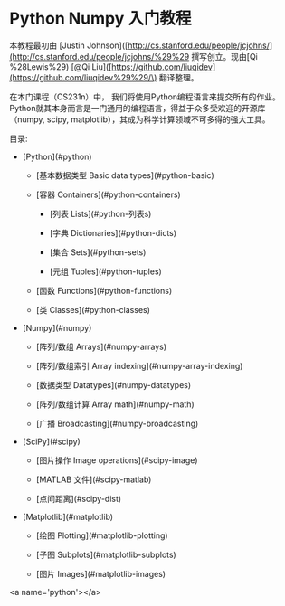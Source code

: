 # Python Numpy 入门教程

本教程最初由 \[Justin Johnson\]\([http://cs.stanford.edu/people/jcjohns/](http://cs.stanford.edu/people/jcjohns/%29%29 撰写创立。现由[Qi %28Lewis%29\) \[@Qi Liu\]\([https://github.com/liuqidev](https://github.com/liuqidev%29%29/\) 翻译整理。

在本门课程（CS231n）中， 我们将使用Python编程语言来提交所有的作业。Python就其本身而言是一门通用的编程语言，得益于众多受欢迎的开源库（numpy, scipy, matplotlib），其成为科学计算领域不可多得的强大工具。



目录:

* \[Python\]\(\#python\)

  * \[基本数据类型 Basic data types\]\(\#python-basic\)

  * \[容器 Containers\]\(\#python-containers\)

    * \[列表 Lists\]\(\#python-列表s\)

    * \[字典 Dictionaries\]\(\#python-dicts\)

    * \[集合 Sets\]\(\#python-sets\)

    * \[元组 Tuples\]\(\#python-tuples\)

  * \[函数 Functions\]\(\#python-functions\)

  * \[类 Classes\]\(\#python-classes\)

* \[Numpy\]\(\#numpy\)

  * \[阵列/数组 Arrays\]\(\#numpy-arrays\)

  * \[阵列/数组索引 Array indexing\]\(\#numpy-array-indexing\)

  * \[数据类型 Datatypes\]\(\#numpy-datatypes\)

  * \[阵列/数组计算 Array math\]\(\#numpy-math\)

  * \[广播 Broadcasting\]\(\#numpy-broadcasting\)

* \[SciPy\]\(\#scipy\)

  * \[图片操作 Image operations\]\(\#scipy-image\)

  * \[MATLAB 文件\]\(\#scipy-matlab\)

  * \[点间距离\]\(\#scipy-dist\)

* \[Matplotlib\]\(\#matplotlib\)

  * \[绘图 Plotting\]\(\#matplotlib-plotting\)

  * \[子图 Subplots\]\(\#matplotlib-subplots\)

  * \[图片 Images\]\(\#matplotlib-images\)

&lt;a name='python'&gt;&lt;/a&gt;

